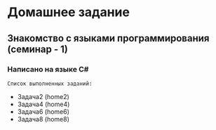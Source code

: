 # Домашнее задание

## Знакомство с языками программирования (семинар - 1)

### Написано на языке C#

    Список выполненных заданий:

* Задача2 (home2)
* Задача4 (home4)
* Задача6 (home6)
* Задача8 (home8)